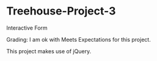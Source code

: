 # Treehouse-Project-3
 Interactive Form
 
Grading: I am ok with Meets Expectations for this project.

This project makes use of jQuery.
